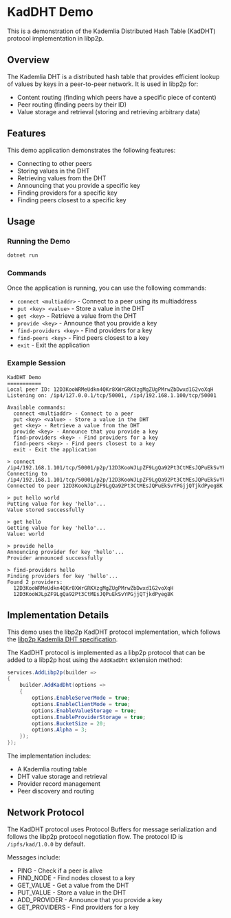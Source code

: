 # KadDHT Demo

This is a demonstration of the Kademlia Distributed Hash Table (KadDHT) protocol implementation in libp2p.

## Overview

The Kademlia DHT is a distributed hash table that provides efficient lookup of values by keys in a peer-to-peer network. It is used in libp2p for:

- Content routing (finding which peers have a specific piece of content)
- Peer routing (finding peers by their ID)
- Value storage and retrieval (storing and retrieving arbitrary data)

## Features

This demo application demonstrates the following features:

- Connecting to other peers
- Storing values in the DHT
- Retrieving values from the DHT
- Announcing that you provide a specific key
- Finding providers for a specific key
- Finding peers closest to a specific key

## Usage

### Running the Demo

```bash
dotnet run
```

### Commands

Once the application is running, you can use the following commands:

- `connect <multiaddr>` - Connect to a peer using its multiaddress
- `put <key> <value>` - Store a value in the DHT
- `get <key>` - Retrieve a value from the DHT
- `provide <key>` - Announce that you provide a key
- `find-providers <key>` - Find providers for a key
- `find-peers <key>` - Find peers closest to a key
- `exit` - Exit the application

### Example Session

```
KadDHT Demo
===========
Local peer ID: 12D3KooWRMeUdkn4QKr8XWrGRKXzgMgZUgPMrwZbDwxd1G2voXqH
Listening on: /ip4/127.0.0.1/tcp/50001, /ip4/192.168.1.100/tcp/50001

Available commands:
  connect <multiaddr> - Connect to a peer
  put <key> <value> - Store a value in the DHT
  get <key> - Retrieve a value from the DHT
  provide <key> - Announce that you provide a key
  find-providers <key> - Find providers for a key
  find-peers <key> - Find peers closest to a key
  exit - Exit the application

> connect /ip4/192.168.1.101/tcp/50001/p2p/12D3KooWJLpZF9LgQa92Pt3CtMEsJQPuEkSvYPGjjQTjkdPyeg8K
Connecting to /ip4/192.168.1.101/tcp/50001/p2p/12D3KooWJLpZF9LgQa92Pt3CtMEsJQPuEkSvYPGjjQTjkdPyeg8K...
Connected to peer 12D3KooWJLpZF9LgQa92Pt3CtMEsJQPuEkSvYPGjjQTjkdPyeg8K

> put hello world
Putting value for key 'hello'...
Value stored successfully

> get hello
Getting value for key 'hello'...
Value: world

> provide hello
Announcing provider for key 'hello'...
Provider announced successfully

> find-providers hello
Finding providers for key 'hello'...
Found 2 providers:
  12D3KooWRMeUdkn4QKr8XWrGRKXzgMgZUgPMrwZbDwxd1G2voXqH
  12D3KooWJLpZF9LgQa92Pt3CtMEsJQPuEkSvYPGjjQTjkdPyeg8K
```

## Implementation Details

This demo uses the libp2p KadDHT protocol implementation, which follows the [libp2p Kademlia DHT specification](https://github.com/libp2p/specs/tree/master/kad-dht).

The KadDHT protocol is implemented as a libp2p protocol that can be added to a libp2p host using the `AddKadDht` extension method:

```csharp
services.AddLibp2p(builder =>
{
    builder.AddKadDht(options =>
    {
        options.EnableServerMode = true;
        options.EnableClientMode = true;
        options.EnableValueStorage = true;
        options.EnableProviderStorage = true;
        options.BucketSize = 20;
        options.Alpha = 3;
    });
});
```

The implementation includes:
- A Kademlia routing table
- DHT value storage and retrieval
- Provider record management
- Peer discovery and routing

## Network Protocol

The KadDHT protocol uses Protocol Buffers for message serialization and follows the libp2p protocol negotiation flow. The protocol ID is `/ipfs/kad/1.0.0` by default.

Messages include:
- PING - Check if a peer is alive
- FIND_NODE - Find nodes closest to a key
- GET_VALUE - Get a value from the DHT
- PUT_VALUE - Store a value in the DHT
- ADD_PROVIDER - Announce that you provide a key
- GET_PROVIDERS - Find providers for a key 